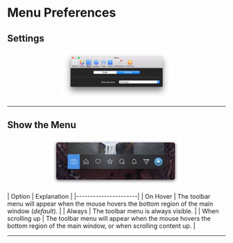 # Menu Preferences

## Settings

<p style="text-align: center; margin-top: 1em;"><img src="/preferences/assets/menu-settings.png" width="50%" height="50%" /></p>

------ 

## Show the Menu

<p style="text-align: center; margin-top: 1em;"><img src="/preferences/assets/menu.png" width="60%" height="60%" /></p>

| Option | Explanation |
|----------------------|
| On Hover | The toolbar menu will appear when the mouse hovers the bottom region of the main window (_default_). |
| Always | The toolbar menu is always visible. |
| When scrolling up | The toolbar menu will appear when the mouse hovers the bottom region of the main window, or when scrolling content up. |

------